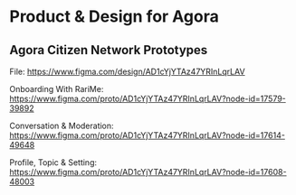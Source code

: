# Product & Design for Agora

## Agora Citizen Network Prototypes

File: https://www.figma.com/design/AD1cYjYTAz47YRInLqrLAV

Onboarding With RariMe:
https://www.figma.com/proto/AD1cYjYTAz47YRInLqrLAV?node-id=17579-39892

Conversation & Moderation: 
https://www.figma.com/proto/AD1cYjYTAz47YRInLqrLAV?node-id=17614-49648

Profile, Topic & Setting:
https://www.figma.com/proto/AD1cYjYTAz47YRInLqrLAV?node-id=17608-48003
